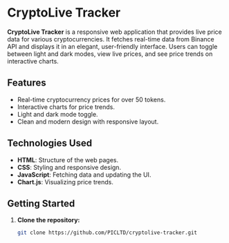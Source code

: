 # CryptoLive Tracker

**CryptoLive Tracker** is a responsive web application that provides live price data for various cryptocurrencies. It fetches real-time data from Binance API and displays it in an elegant, user-friendly interface. Users can toggle between light and dark modes, view live prices, and see price trends on interactive charts.

## Features
- Real-time cryptocurrency prices for over 50 tokens.
- Interactive charts for price trends.
- Light and dark mode toggle.
- Clean and modern design with responsive layout.

## Technologies Used
- **HTML**: Structure of the web pages.
- **CSS**: Styling and responsive design.
- **JavaScript**: Fetching data and updating the UI.
- **Chart.js**: Visualizing price trends.

## Getting Started

1. **Clone the repository:**
   ```bash
   git clone https://github.com/PICLTD/cryptolive-tracker.git
